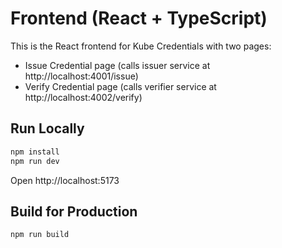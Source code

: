 # Frontend (React + TypeScript)

This is the React frontend for Kube Credentials with two pages:
- Issue Credential page (calls issuer service at http://localhost:4001/issue)
- Verify Credential page (calls verifier service at http://localhost:4002/verify)

## Run Locally

```bash
npm install
npm run dev
```

Open http://localhost:5173

## Build for Production

```bash
npm run build
```
